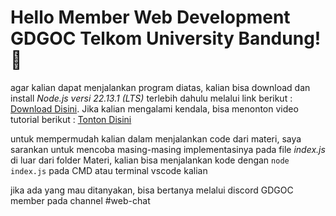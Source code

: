 # Hello Member Web Development GDGOC Telkom University Bandung! 👋

agar kalian dapat menjalankan program diatas, kalian bisa download dan install *Node.js versi 22.13.1 (LTS)* terlebih dahulu melalui link berikut : [Download Disini](https://nodejs.org/en/download). Jika kalian mengalami kendala, bisa menonton video tutorial berikut : [Tonton Disini](https://www.youtube.com/watch?v=mzg1TNVUNtM)

untuk mempermudah kalian dalam menjalankan code dari materi, saya sarankan untuk mencoba masing-masing implementasinya pada file *index.js* di luar dari folder Materi, kalian bisa menjalankan kode dengan `node index.js` pada CMD atau terminal vscode kalian

jika ada yang mau ditanyakan, bisa bertanya melalui discord GDGOC member pada channel #web-chat

